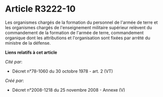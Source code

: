 # Article R3222-10

Les organismes chargés de la formation du personnel de l'armée de terre et les organismes chargés de l'enseignement militaire
supérieur relèvent du commandement de la formation de l'armée de terre, commandement organique dont les attributions et
l'organisation sont fixées par arrêté du ministre de la défense.

**Liens relatifs à cet article**

_Cité par_:

  - Décret n°78-1060 du 30 octobre 1978 - art. 2 (VT)

_Créé par_:

  - Décret n°2008-1218 du 25 novembre 2008 -  Annexe (V)
